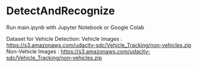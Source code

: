 # DetectAndRecognize
Run main.ipynb with Jupyter Notebook or Google Colab

Dataset for Vehicle Detection: 
Vehicle Images : https://s3.amazonaws.com/udacity-sdc/Vehicle_Tracking/non-vehicles.zip \
Non-Vehicle Images : https://s3.amazonaws.com/udacity-sdc/Vehicle_Tracking/non-vehicles.zip
